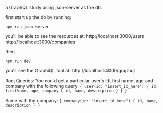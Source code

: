 a GraphQL study using json-server as the db.

first start up the db by running:

`npm run json:server`

you'll be able to see the resources at:
http://localhost:3000/users
http://localhost:3000/companies

then

`npm run dev`

you'll see the GraphiQL tool at:
http://localhost:4000/graphql

Root Queries:
You could get a particular user's id, first name, age and company with the following query:
`{ user(id: "insert_id_here") { id, firstName, age, company { id, name, description } } }`

Same with the company:
`{ company(id: "insert_id_here") { id, name, description } }`
